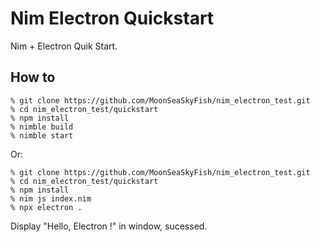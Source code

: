 # Nim Electron Quickstart

Nim + Electron Quik Start.

## How to
```
% git clone https://github.com/MoonSeaSkyFish/nim_electron_test.git
% cd nim_electron_test/quickstart
% npm install
% nimble build
% nimble start
```

Or:

```
% git clone https://github.com/MoonSeaSkyFish/nim_electron_test.git
% cd nim_electron_test/quickstart
% npm install
% nim js index.nim
% npx electron .
```

Display "Hello, Electron !" in window, sucessed.

